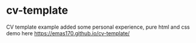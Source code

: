 # cv-template
CV template example
added some personal experience,
pure html and css
<br />
demo here https://emas170.github.io/cv-template/
